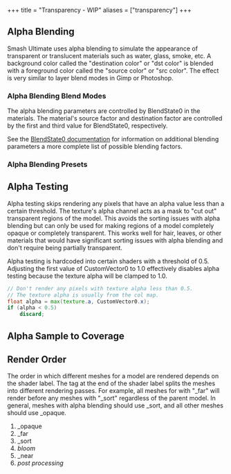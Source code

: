 +++
title = "Transparency - WIP"
aliases = ["transparency"]
+++
## Alpha Blending
Smash Ultimate uses alpha blending to simulate the appearance of transparent or translucent materials such as water, glass, smoke, etc. 
A background color called the "destination color" or "dst color" is blended with a foreground color called the "source color" or "src color". The effect is very similar to layer blend modes in Gimp or Photoshop. 

### Alpha Blending Blend Modes 
The alpha blending parameters are controlled by BlendState0 in the materials. The material's source factor 
and destination factor are controlled by the first and third value for BlendState0, respectively. 

See the <a href="https://github.com/ScanMountGoat/Smush-Material-Research/blob/master/Material%20Parameters.md#blending-state" target="_blank">BlendState0 documentation</a> for information on additional blending parameters a more complete list of possible blending factors.

### Alpha Blending Presets


## Alpha Testing 
Alpha testing skips rendering any pixels that have an alpha value less than a certain threshold. The texture's alpha channel acts as a mask to "cut out" transparent regions of the model. This avoids the sorting issues with alpha blending but can only be used for making regions of a model completely opaque or completely transparent. This works well for hair, leaves, or other materials that would 
have significant sorting issues with alpha blending and don't require being partially transparent. 

Alpha testing is hardcoded into certain shaders with a threshold of 0.5. Adjusting the first value of 
CustomVector0 to 1.0 effectively disables alpha testing because the texture alpha will be clamped to 1.0. 

```glsl
// Don't render any pixels with texture alpha less than 0.5.
// The texture alpha is usually from the col map.
float alpha = max(texture.a, CustomVector0.x);
if (alpha < 0.5)
    discard;
```

## Alpha Sample to Coverage




## Render Order
The order in which different meshes for a model are rendered depends on the shader label. The tag at the end of the shader label 
splits the meshes into different rendering passes. For example, all meshes for with "_far" will render before any meshes with "_sort" 
regardless of the parent model. In general, meshes with alpha blending should use _sort, and all other meshes should use _opaque.  

1. _opaque
2. _far
3. _sort
4. *bloom*
5. _near
6. *post processing*
